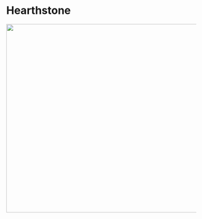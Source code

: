 # Hearthstone

<img src="https://filebin.net/greznfylzfyeb8vh/hearthstone.gif?t=u80hynmk" width="600" height="500" />

